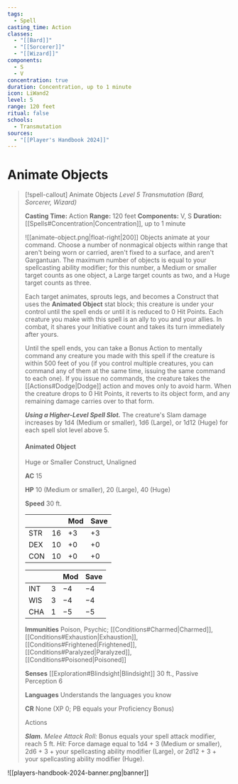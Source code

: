 ```yaml
---
tags:
  - Spell
casting_time: Action
classes:
  - "[[Bard]]"
  - "[[Sorcerer]]"
  - "[[Wizard]]"
components:
  - S
  - V
concentration: true
duration: Concentration, up to 1 minute
icon: LiWand2
level: 5
range: 120 feet
ritual: false
schools:
  - Transmutation
sources:
  - "[[Player's Handbook 2024]]"
---
```


# Animate Objects

>[!spell-callout] Animate Objects
>_Level 5 Transmutation (Bard, Sorcerer, Wizard)_
>
>**Casting Time:** Action
>**Range:** 120 feet
>**Components:** V, S
>**Duration:** [[Spells#Concentration\|Concentration]], up to 1 minute
>
>![[animate-object.png|float-right|200]]
>Objects animate at your command. Choose a number of nonmagical objects within range that aren't being worn or carried, aren't fixed to a surface, and aren't Gargantuan. The maximum number of objects is equal to your spellcasting ability modifier; for this number, a Medium or smaller target counts as one object, a Large target counts as two, and a Huge target counts as three.
>
>Each target animates, sprouts legs, and becomes a Construct that uses the **Animated Object** stat block; this creature is under your control until the spell ends or until it is reduced to 0 Hit Points. Each creature you make with this spell is an ally to you and your allies. In combat, it shares your Initiative count and takes its turn immediately after yours.
>
>Until the spell ends, you can take a Bonus Action to mentally command any creature you made with this spell if the creature is within 500 feet of you (if you control multiple creatures, you can command any of them at the same time, issuing the same command to each one). If you issue no commands, the creature takes the [[Actions#Dodge\|Dodge]] action and moves only to avoid harm. When the creature drops to 0 Hit Points, it reverts to its object form, and any remaining damage carries over to that form.
>
>**_Using a Higher-Level Spell Slot._** The creature's Slam damage increases by 1d4 (Medium or smaller), 1d6 (Large), or 1d12 (Huge) for each spell slot level above 5.
>
>#### Animated Object
>
>Huge or Smaller Construct, Unaligned
>
>**AC** 15
>
>**HP** 10 (Medium or smaller), 20 (Large), 40 (Huge)
>
>**Speed** 30 ft.
>
>|||Mod|Save|
>|---|---|---|---|
>|STR|16|+3|+3|
>|DEX|10|+0|+0|
>|CON|10|+0|+0|
>
>|||Mod|Save|
>|---|---|---|---|
>|INT|3|−4|−4|
>|WIS|3|−4|−4|
>|CHA|1|−5|−5|
>
>**Immunities** Poison, Psychic; [[Conditions#Charmed\|Charmed]], [[Conditions#Exhaustion\|Exhaustion]], [[Conditions#Frightened\|Frightened]], [[Conditions#Paralyzed\|Paralyzed]], [[Conditions#Poisoned\|Poisoned]]
>
>**Senses** [[Exploration#Blindsight\|Blindsight]] 30 ft., Passive Perception 6
>
>**Languages** Understands the languages you know
>
>**CR** None (XP 0; PB equals your Proficiency Bonus)
>
>Actions
>
>**_Slam._** _Melee Attack Roll:_ Bonus equals your spell attack modifier, reach 5 ft. _Hit:_ Force damage equal to 1d4 + 3 (Medium or smaller), 2d6 + 3 + your spellcasting ability modifier (Large), or 2d12 + 3 + your spellcasting ability modifier (Huge).


![[players-handbook-2024-banner.png|banner]]
